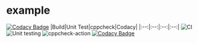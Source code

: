 # example

[![Codacy Badge](https://api.codacy.com/project/badge/Grade/14410595a6ba4fb0a9b173b84441cb14)](https://app.codacy.com/manual/stepin104377/example?utm_source=github.com&utm_medium=referral&utm_content=stepin104377/example&utm_campaign=Badge_Grade_Dashboard)
|Build|Unit Test|cppcheck|Codacy|
|:--:|:--:|:--:|:--:|
![CI](https://github.com/stepin104377/example/workflows/CI/badge.svg) ![Unit testing](https://github.com/stepin104377/example/workflows/Unit%20testing/badge.svg)
![cppcheck-action](https://github.com/stepin104377/example/workflows/cppcheck-action/badge.svg) [![Codacy Badge](https://api.codacy.com/project/badge/Grade/14410595a6ba4fb0a9b173b84441cb14)](https://app.codacy.com/manual/stepin104377/example?utm_source=github.com&utm_medium=referral&utm_content=stepin104377/example&utm_campaign=Badge_Grade_Dashboard) 
